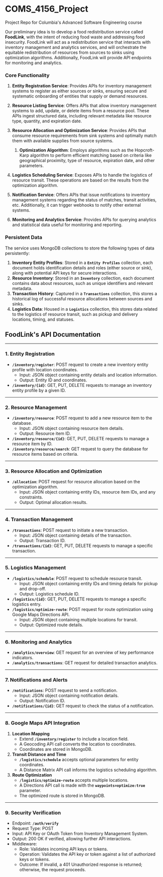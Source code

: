 # COMS_4156_Project
Project Repo for Columbia's Advanced Software Engineering course

Our preliminary idea is to develop a food redistribution service called **FoodLink**, with the intent of reducing food waste and addressing food insecurity. FoodLink will act as a redistribution service that interacts with inventory management and analytics services, and will orchestrate the equitable redistribution of resources from sources to sinks using optimization algorithms. Additionally, FoodLink will provide API endpoints for monitoring and analytics.


### **Core Functionality**

1. **Entity Registration Service**: Provides APIs for inventory management systems to register as either sources or sinks, ensuring secure and systematic onboarding of entities that supply or demand resources.

1. **Resource Listing Service**: Offers APIs that allow inventory management systems to add, update, or delete items from a resource pool. These APIs ingest structured data, including relevant metadata like resource type, quantity, and expiration date.
2. **Resource Allocation and Optimization Service**: Provides APIs that consume resource requirements from sink systems and optimally match them with available supplies from source systems.
    1. **Optimization Algorithm**: Employs algorithms such as the Hopcroft-Karp algorithm to perform efficient matching based on criteria like geographical proximity, type of resource, expiration date, and other parameters.
3. **Logistics Scheduling Service**: Exposes APIs to handle the logistics of resource transit. These operations are based on the results from the optimization algorithm.
4. **Notification Service**: Offers APIs that issue notifications to inventory management systems regarding the status of matches, transit activities, etc. Additionally, it can trigger webhooks to notify other external systems.
5. **Monitoring and Analytics Service**: Provides APIs for querying analytics and statistical data useful for monitoring and reporting.

### **Persistent Data**

The service uses MongoDB collections to store the following types of data persistently:

1. **Inventory Entity Profiles**: Stored in a **`Entity Profiles`** collection, each document holds identification details and roles (either source or sink), along with potential API keys for secure interactions.
2. **Resource Inventory**: Stored in an **`Inventory`** collection, each document contains data about resources, such as unique identifiers and relevant metadata.
3. **Transaction History**: Captured in a **`Transactions`** collection, this stores a historical log of successful resource allocations between sources and sinks.
4. **Logistics Data**: Housed in a **`Logistics`** collection, this stores data related to the logistics of resource transit, such as pickup and delivery locations, timing, and statuses.

## **FoodLink's API Documentation**

---

### **1. Entity Registration**

- **`/inventory/register`**: POST request to create a new inventory entity profile with location coordinates.
    - Input: JSON object containing entity details and location information.
    - Output: Entity ID and coordinates.
- **`/inventory/{id}`**: GET, PUT, DELETE requests to manage an inventory entity profile by a given ID.

---

### **2. Resource Management**

- **`/inventory/resource`**: POST request to add a new resource item to the database.
    - Input: JSON object containing resource item details.
    - Output: Resource item ID.
- **`/inventory/resource/{id}`**: GET, PUT, DELETE requests to manage a resource item by ID.
- **`/inventory/resource/search`**: GET request to query the database for resource items based on criteria.

---

### **3. Resource Allocation and Optimization**

- **`/allocation`**: POST request for resource allocation based on the optimization algorithm.
    - Input: JSON object containing entity IDs, resource item IDs, and any constraints.
    - Output: Optimal allocation results.

---

### **4. Transaction Management**

- **`/transactions`**: POST request to initiate a new transaction.
    - Input: JSON object containing details of the transaction.
    - Output: Transaction ID.
- **`/transactions/{id}`**: GET, PUT, DELETE requests to manage a specific transaction.

---

### **5. Logistics Management**

- **`/logistics/schedule`**: POST request to schedule resource transit.
    - Input: JSON object containing entity IDs and timing details for pickup and drop-off.
    - Output: Logistics schedule ID.
- **`/logistics/{id}`**: GET, PUT, DELETE requests to manage a specific logistics entry.
- **`/logistics/optimize-route`**: POST request for route optimization using Google Maps Directions API.
    - Input: JSON object containing multiple locations for transit.
    - Output: Optimized route details.

---

### **6. Monitoring and Analytics**

- **`/analytics/overview`**: GET request for an overview of key performance indicators.
- **`/analytics/transactions`**: GET request for detailed transaction analytics.

---

### **7. Notifications and Alerts**

- **`/notifications`**: POST request to send a notification.
    - Input: JSON object containing notification details.
    - Output: Notification ID.
- **`/notifications/{id}`**: GET request to check the status of a notification.

---

### **8. Google Maps API Integration**

1. **Location Mapping**
    - Extend **`/inventory/register`** to include a location field.
    - A Geocoding API call converts the location to coordinates.
    - Coordinates are stored in MongoDB.
2. **Transit Distance and Time**
    - **`/logistics/schedule`** accepts optional parameters for entity coordinates.
    - A Distance Matrix API call informs the logistics scheduling algorithm.
3. **Route Optimization**
    - **`/logistics/optimize-route`** accepts multiple locations.
    - A Directions API call is made with the **`waypoints=optimize:true`** parameter.
    - The optimized route is stored in MongoDB.

---

### **9. Security Verification**

- Endpoint: **`/auth/verify`**
- Request Type: POST
- Input: API Key or OAuth Token from Inventory Management System.
- Output: 200 OK if verified, allowing further API interactions.
- Middleware:
    - Role: Validates incoming API keys or tokens.
    - Operation: Validates the API key or token against a list of authorized keys or tokens.
    - Outcome: If invalid, a 401 Unauthorized response is returned; otherwise, the request proceeds.
